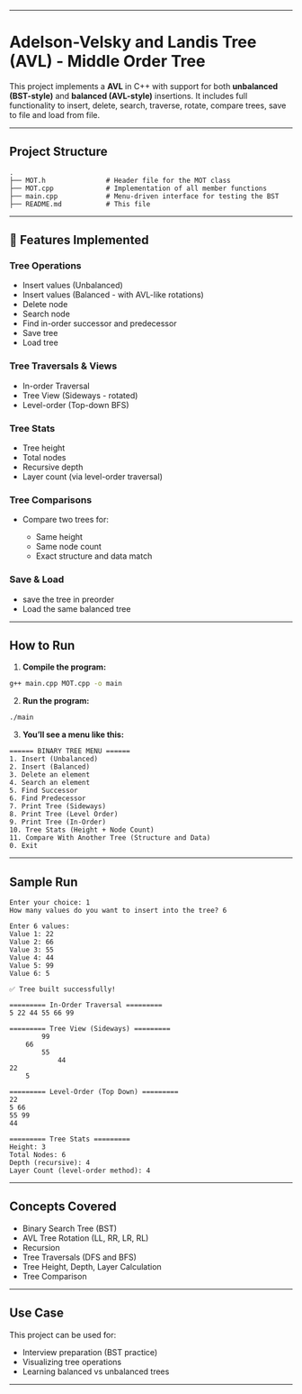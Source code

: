 
---

#  Adelson-Velsky and Landis Tree (AVL) - Middle Order Tree

This project implements a **AVL** in C++ with support for both **unbalanced (BST-style)** and **balanced (AVL-style)** insertions. It includes full functionality to insert, delete, search, traverse, rotate, compare trees, save to file and load from file.

---

##  Project Structure

```
.
├── MOT.h               # Header file for the MOT class
├── MOT.cpp             # Implementation of all member functions
├── main.cpp            # Menu-driven interface for testing the BST
├── README.md           # This file
```

---

## 🔧 Features Implemented

###  Tree Operations

* Insert values (Unbalanced)
* Insert values (Balanced - with AVL-like rotations)
* Delete node
* Search node
* Find in-order successor and predecessor
* Save tree
* Load tree

###  Tree Traversals & Views

* In-order Traversal
* Tree View (Sideways - rotated)
* Level-order (Top-down BFS)

###  Tree Stats

* Tree height
* Total nodes
* Recursive depth
* Layer count (via level-order traversal)

###  Tree Comparisons

* Compare two trees for:

  * Same height
  * Same node count
  * Exact structure and data match

 ### Save & Load
  * save the tree in preorder
  * Load the same balanced tree

---

##  How to Run

1. **Compile the program:**

```bash
g++ main.cpp MOT.cpp -o main
```

2. **Run the program:**

```bash
./main
```

3. **You’ll see a menu like this:**

```
====== BINARY TREE MENU ======
1. Insert (Unbalanced)
2. Insert (Balanced)
3. Delete an element
4. Search an element
5. Find Successor
6. Find Predecessor
7. Print Tree (Sideways)
8. Print Tree (Level Order)
9. Print Tree (In-Order)
10. Tree Stats (Height + Node Count)
11. Compare With Another Tree (Structure and Data)
0. Exit
```

---

##  Sample Run

```
Enter your choice: 1
How many values do you want to insert into the tree? 6

Enter 6 values:
Value 1: 22
Value 2: 66
Value 3: 55
Value 4: 44
Value 5: 99
Value 6: 5

✅ Tree built successfully!

========= In-Order Traversal =========
5 22 44 55 66 99 

========= Tree View (Sideways) =========
        99
    66
        55
            44
22
    5

========= Level-Order (Top Down) =========
22 
5 66 
55 99 
44 

========= Tree Stats =========
Height: 3
Total Nodes: 6
Depth (recursive): 4
Layer Count (level-order method): 4
```

---

##  Concepts Covered

* Binary Search Tree (BST)
* AVL Tree Rotation (LL, RR, LR, RL)
* Recursion
* Tree Traversals (DFS and BFS)
* Tree Height, Depth, Layer Calculation
* Tree Comparison

---

##  Use Case

This project can be used for:

* Interview preparation (BST practice)
* Visualizing tree operations
* Learning balanced vs unbalanced trees

---


